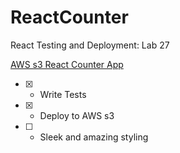 # ReactCounter
React Testing and Deployment: Lab 27

[AWS s3 React Counter App](https://kd-reactcounter.s3-us-west-2.amazonaws.com/index.html)


- [x] - Write Tests
- [x] - Deploy to AWS s3
- [ ] - Sleek and amazing styling